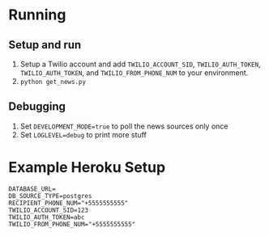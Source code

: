 # Running

## Setup and run

1. Setup a Twilio account and add `TWILIO_ACCOUNT_SID`, `TWILIO_AUTH_TOKEN`, `TWILIO_AUTH_TOKEN`, and `TWILIO_FROM_PHONE_NUM` to your environment.
1. `python get_news.py`

## Debugging

1. Set `DEVELOPMENT_MODE=true` to poll the news sources only once
1. Set `LOGLEVEL=debug` to print more stuff

# Example Heroku Setup

    DATABASE_URL=
    DB_SOURCE_TYPE=postgres
    RECIPIENT_PHONE_NUM="+5555555555"
    TWILIO_ACCOUNT_SID=123
    TWILIO_AUTH_TOKEN=abc
    TWILIO_FROM_PHONE_NUM="+5555555555"
    